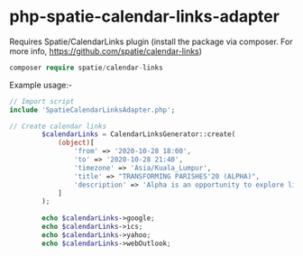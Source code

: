 # php-spatie-calendar-links-adapter

Requires Spatie/CalendarLinks plugin (install the package via composer. For more info, https://github.com/spatie/calendar-links)
```php
composer require spatie/calendar-links
```
Example usage:-
```php
// Import script
include 'SpatieCalendarLinksAdapter.php';

// Create calendar links
        $calendarLinks = CalendarLinksGenerator::create(
            (object)[
                'from' => '2020-10-28 18:00',
                'to' => '2020-10-28 21:40',
                'timezone' => 'Asia/Kuala_Lumpur',
                'title' => "TRANSFORMING PARISHES'20 (ALPHA)",
                'description' => 'Alpha is an opportunity to explore life’s big questions together in an open, informal environment. Each talk looks at a different question around the Christian faith and is designed to create conversation. <br>For more information, please visit our website <a href="https://www.alpha.org/">here</a>. <br>For live webinar session, please click <a href="'.route('alphaVirtualSummitWebinarPage', ['uid' => $uid]).'">here</a>',
            ]
        );
        
        echo $calendarLinks->google;
        echo $calendarLinks->ics;
        echo $calendarLinks->yahoo;
        echo $calendarLinks->webOutlook;
```
